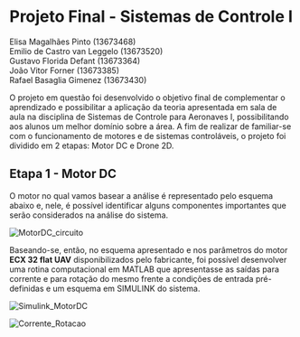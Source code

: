 # Projeto Final - Sistemas de Controle I
 Elisa Magalhães Pinto (13673468)   
 Emilio de Castro van Leggelo (13673520)  
 Gustavo Florida Defant (13673364)  
 João Vitor Forner (13673385)  
 Rafael Basaglia Gimenez (13673430)  

 
O projeto em questão foi desenvolvido o objetivo final de complementar o aprendizado e possibilitar a aplicação da teoria apresentada em sala de aula na disciplina de Sistemas de Controle
para Aeronaves I, possibilitando aos alunos um melhor domínio sobre a área. A fim de realizar de familiar-se com o funcionamento de motores e de sistemas controláveis, o projeto foi dividido
em 2 etapas: Motor DC e Drone 2D.

## Etapa 1 - Motor DC

O motor no qual vamos basear a análise é representado pelo esquema abaixo e, nele, é possível identificar alguns componentes importantes que serão considerados na análise do sistema. 

![MotorDC_circuito](https://github.com/elisamagap/Projeto-Final---Sistemas-de-Controle/assets/175037231/27d9b51a-eca8-425f-b61c-ba4bf3266564)

Baseando-se, então, no esquema apresentado e nos parâmetros do motor **ECX 32 flat UAV** disponibilizados pelo fabricante, foi possível desenvolver uma rotina computacional em MATLAB que apresentasse
as saídas para corrente e para rotação do mesmo frente a condições de entrada pré-definidas e um esquema em SIMULINK do sistema.

![Simulink_MotorDC](https://github.com/elisamagap/Projeto-Final---Sistemas-de-Controle/assets/175037231/155a6987-5557-47dd-810d-05428a638b43)

![Corrente_Rotacao](https://github.com/elisamagap/Projeto-Final---Sistemas-de-Controle/assets/175037231/f5384662-fcd6-4816-abf7-ac7c72b49e54)


